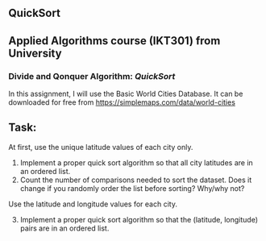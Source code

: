 ## QuickSort
## Applied Algorithms course (IKT301) from University 
### Divide and Qonquer Algorithm: *QuickSort*

In this assignment, I will use the Basic World Cities Database. 
It can be downloaded for free from https://simplemaps.com/data/world-cities

## Task:
At first, use the unique latitude values of each city only. 
1. Implement a proper quick sort algorithm so that all city latitudes are in an ordered list.
2. Count  the  number  of  comparisons  needed  to  sort  the  dataset.  Does  it  change  if  you randomly order the list before sorting? Why/why not?

Use the latitude and longitude values for each city.

3. Implement a proper quick sort algorithm so that the (latitude, longitude) pairs are in an 
ordered list. 
